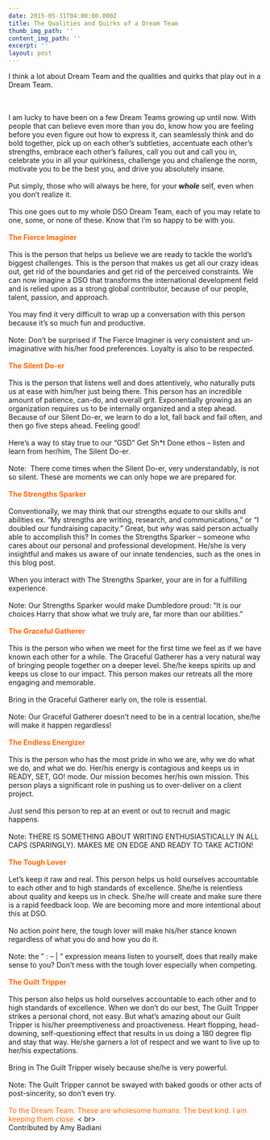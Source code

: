 ```yaml
---
date: 2015-05-31T04:00:00.000Z
title: The Qualities and Quirks of a Dream Team
thumb_img_path: ''
content_img_path: ''
excerpt: ''
layout: post
---
```

<div class="paragraph" style="text-align:left;">
I think a lot about Dream Team and the qualities and quirks that play out in a Dream Team.
  
  <br /><span></span><br /><span></span> I am lucky to have been on a few Dream Teams growing up until now. With people that can believe even more than you do, know how you are feeling before you even figure out how to express it, can seamlessly think and do bold together, pick up on each other’s subtleties, accentuate each other’s strengths, embrace each other’s failures, call you out and call you in, celebrate you in all your quirkiness, challenge you and challenge the norm, motivate you to be the best you, and drive you absolutely insane. <br /><span></span><br /><span></span> Put simply, those who will always be here, for your <em><strong>whole</strong></em> self, even when you don’t realize it. <br /><span></span><br /><span></span> This one goes out to my whole DSO Dream Team, each of you may relate to one, some, or none of these. Know that I’m so happy to be with you. <br /><span></span><br /><span></span> <strong><font color="#ff6600">The Fierce Imaginer </font></strong><br /><span></span><br /><span></span> This is the person that helps us believe we are ready to tackle the world’s biggest challenges. This is the person that makes us get all our crazy ideas out, get rid of the boundaries and get rid of the perceived constraints. We can now imagine a DSO that transforms the international development field and is relied upon as a strong global contributor, because of our people, talent, passion, and approach.  <br /><span></span><br /><span></span> You may find it very difficult to wrap up a conversation with this person because it’s so much fun and productive. <br /><span></span><br /><span></span> Note: Don’t be surprised if The Fierce Imaginer is very consistent and un-imaginative with his/her food preferences. Loyalty is also to be respected. <br /><span></span><br /><span></span> <strong><font color="#ff6600">The Silent Do-er</font></strong><br /><span></span><br /><span></span> This is the person that listens well and does attentively, who naturally puts us at ease with him/her just being there. This person has an incredible amount of patience, can-do, and overall grit. Exponentially growing as an organization requires us to be internally organized and a step ahead. Because of our Silent Do-er, we learn to do a lot, fall back and fail often, and then go five steps ahead. Feeling good!<br /><span></span><br /><span></span> Here’s a way to stay true to our “GSD” Get Sh*t Done ethos – listen and learn from her/him, The Silent Do-er.<br /><span></span><br /><span></span> Note:  There come times when the Silent Do-er, very understandably, is not so silent. These are moments we can only hope we are prepared for. <br /><span></span><br /><span></span> <strong><font color="#ff6600">The Strengths Sparker</font></strong><br /><span></span><br /><span></span> Conventionally, we may think that our strengths equate to our skills and abilities ex. “My strengths are writing, research, and communications,” or “I doubled our fundraising capacity.” Great, but <em>why </em>was said person actually able to accomplish this? In comes the Strengths Sparker – someone who cares about our personal and professional development. He/she is very insightful and makes us aware of our innate tendencies, such as the ones in this blog post. <br /><span></span><br /><span></span> When you interact with The Strengths Sparker, your are in for a fulfilling experience.<br /><span></span><br /><span></span> Note: Our Strengths Sparker would make Dumbledore proud: “It is our choices Harry that show what we truly are, far more than our abilities.” <br /><span></span><br /><span></span> <strong><font color="#ff6600">The Graceful Gatherer</font></strong><br /><span></span><br /><span></span> This is the person who when we meet for the first time we feel as if we have known each other for a while. The Graceful Gatherer has a very natural way of bringing people together on a deeper level. She/he keeps spirits up and keeps us close to our impact. This person makes our retreats all the more engaging and memorable.<br /><span></span><br /><span></span> Bring in the Graceful Gatherer early on, the role is essential. <br /><span></span><br /><span></span> Note: Our Graceful Gatherer doesn’t need to be in a central location, she/he will make it happen regardless! <br /><span></span><br /><span></span> <strong><font color="#ff6600">The Endless Energizer</font></strong><br /><span></span><br /><span></span> This is the person who has the most pride in who we are, why we do what we do, and what we do. Her/his energy is contagious and keeps us in READY, SET, GO! mode. Our mission becomes her/his own mission. This person plays a significant role in pushing us to over-deliver on a client project. <br /><span></span><br /><span></span> Just send this person to rep at an event or out to recruit and magic happens. <br /><span></span><br /><span></span> Note: THERE IS SOMETHING ABOUT WRITING ENTHUSIASTICALLY IN ALL CAPS (SPARINGLY). MAKES ME ON EDGE AND READY TO TAKE ACTION! <br /><span></span><br /><span></span> <strong><font color="#ff6600">The Tough Lover</font></strong><br /><span></span><br /><span></span> Let’s keep it raw and real. This person helps us hold ourselves accountable to each other and to high standards of excellence. She/he is relentless about quality and keeps us in check. She/he will create and make sure there is a rapid feedback loop. We are becoming more and more intentional about this at DSO. <br /><span></span><br /><span></span> No action point here, the tough lover will make his/her stance known regardless of what you do and how you do it.  <br /><span></span><br /><span></span> Note: the &#8221; : &#8211; | &#8221; expression means listen to yourself, does that really make sense to you? Don’t mess with the tough lover especially when competing. <br /><span></span><br /><span></span> <strong><font color="#ff6600">The Guilt Tripper</font></strong><br /><span></span><br /><span></span> This person also helps us hold ourselves accountable to each other and to high standards of excellence. When we don’t do our best, The Guilt Tripper strikes a personal chord, not easy. But what’s amazing about our Guilt Tripper is his/her preemptiveness and proactiveness. Heart flopping, head-downing, self-questioning effect that results in us doing a 180 degree flip and stay that way. He/she garners a lot of respect and we want to live up to her/his expectations.<br /><span></span><br /><span></span> Bring in The Guilt Tripper wisely because she/he is very powerful. <br /><span></span><br /><span></span> Note: The Guilt Tripper cannot be swayed with baked goods or other acts of post-sincerity, so don’t even try. <br /><span></span><br /><span></span> <font color="#ff6600">To the Dream Team. These are wholesome humans. The best kind. I am keeping them close. </font>< br><span></span><br />Contributed by Amy Badiani<br /><span></span>  <br /><span></span><br /><span></span> <span id="selectionBoundary_1433107424519_4122610653284937" class="rangySelectionBoundary" style="line-height: 0; display: none;">﻿</span>
</div>